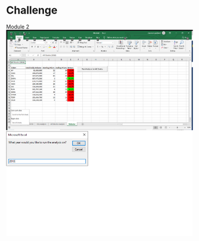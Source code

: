 # Challenge
Module 2
<br/>
![2018 Stocks](https://github.com/Shannon-Goddard/Module-2-/blob/master/2018%20Stocks.png)
<br/>
![Input Year](https://github.com/Shannon-Goddard/Module-2-/blob/master/Input%20Year.png)
<br/>
